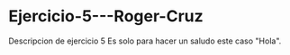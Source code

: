 # Ejercicio-5---Roger-Cruz

Descripcion de ejercicio 5
Es solo para hacer un saludo este caso "Hola".
